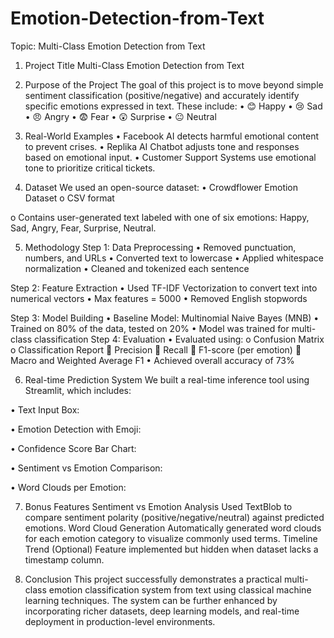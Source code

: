 # Emotion-Detection-from-Text
Topic:
 Multi-Class Emotion Detection from Text

1. Project Title
Multi-Class Emotion Detection from Text

2. Purpose of the Project
The goal of this project is to move beyond simple sentiment classification (positive/negative) and accurately identify specific emotions expressed in text. These include:
•	😊 Happy
•	😢 Sad
•	😠 Angry
•	😨 Fear
•	😲 Surprise
•	😐 Neutral

3. Real-World Examples
•	Facebook AI detects harmful emotional content to prevent crises.
•	Replika AI Chatbot adjusts tone and responses based on emotional input.
•	Customer Support Systems use emotional tone to prioritize critical tickets.

4. Dataset
We used an open-source dataset:
•	Crowdflower Emotion Dataset
o	CSV format

o	Contains user-generated text labeled with one of six emotions: Happy, Sad, Angry, Fear, Surprise, Neutral.
 
5. Methodology
Step 1: Data Preprocessing
•	Removed punctuation, numbers, and URLs
•	Converted text to lowercase
•	Applied whitespace normalization
•	Cleaned and tokenized each sentence
 
Step 2: Feature Extraction
•	Used TF-IDF Vectorization to convert text into numerical vectors
•	Max features = 5000
•	Removed English stopwords
 
Step 3: Model Building
•	Baseline Model: Multinomial Naive Bayes (MNB)
•	Trained on 80% of the data, tested on 20%
•	Model was trained for multi-class classification
Step 4: Evaluation
•	Evaluated using:
o	Confusion Matrix
o	Classification Report
	Precision
	Recall
	F1-score (per emotion)
	Macro and Weighted Average F1
•	Achieved overall accuracy of 73%
 
6. Real-time Prediction System
We built a real-time inference tool using Streamlit, which includes:
 
•	 Text Input Box:
 
•	 Emotion Detection with Emoji:
 
•	Confidence Score Bar Chart:
 
•	 Sentiment vs Emotion Comparison:
 
•	Word Clouds per Emotion:
 

7. Bonus Features
 Sentiment vs Emotion Analysis
Used TextBlob to compare sentiment polarity (positive/negative/neutral) against predicted emotions.
 Word Cloud Generation
Automatically generated word clouds for each emotion category to visualize commonly used terms.
 Timeline Trend (Optional)
Feature implemented but hidden when dataset lacks a timestamp column.



8. Conclusion
This project successfully demonstrates a practical multi-class emotion classification system from text using classical machine learning techniques. The system can be further enhanced by incorporating richer datasets, deep learning models, and real-time deployment in production-level environments.

